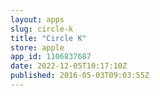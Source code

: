 ```yaml
---
layout: apps
slug: circle-k
title: "Circle K"
store: apple
app_id: 1106837687
date: 2022-12-05T10:17:10Z
published: 2016-05-03T09:03:55Z
---
```

